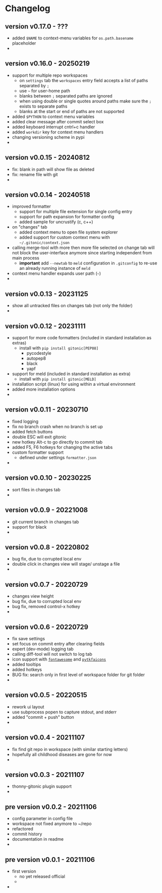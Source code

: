  
# Changelog


## version v0.17.0 - ???
- added `$NAME` to context-menu variables for `os.path.basename` placeholder
- 


## version v0.16.0 - 20250219

- support for multiple repo workspaces
  - on `settings` tab the `workspaces` entry field accepts a 
    list of paths separated by `;`
  - use `~` for user-home path 
  - blanks between `;` separated paths are ignored
  - when using double or single quotes around paths make sure the `;` exists to separate paths
  - blanks at the start or end of paths are not supported
- added `$PYTHON` to context menu variables
- added clear message after commit select box
- added keyboard interrupt cntrl+c handler
- added `workdir` key for context menu handlers
- changing versioning scheme in pypi 
- 


## version v0.0.15 - 20240812

- fix: blank in path will show file as deleted
- fix: rename file with git
- 


## version v0.0.14 - 20240518

- improved formatter 
  - support for multiple file extension for single config entry 
  - support for path expansion for formatter config
  - added sample for uncrustify (c, c++)
- on "changes" tab
  - added context menu to open file system explorer
  - added support for custom context menu with `~/.gitonic/context.json`
- calling merge-tool with more then more file selected on change tab will 
 not block the user-interface anymore since starting independent from main process
  - **important** add `--newtab` to `meld` configuration in `.gitconfig` 
   to re-use an already running instance of `meld`
- context menu handler expands user path (`~`)
- 


## version v0.0.13 - 20231125

- show all untracked files on changes tab (not only the folder)
- 


## version v0.0.12 - 20231111

- support for more code formatters (included in standard installation as extras)
  - install with `pip install gitonic[PEP08]`
    - pycodestyle
    - autopep8
    - black
    - yapf 
- support for meld (included in standard installation as extra)
  - install with `pip install gitonic[MELD]`
- installation script (linux) for using within a virtual environment 
- added more installation options
- 


## version v0.0.11 - 20230710

- fixed logging
- fix no branch crash when no branch is set up 
- added fetch buttons
- double ESC will exit gitonic
- new hotkey Alt-c to go directly to commit tab
- added F5, F6 hotkeys for changing the active tabs
- custom formatter support
  - defined under settings `formatter.json`
-


## version v0.0.10 - 20230225

- sort files in changes tab
- 


## version v0.0.9 - 20221008

- git current branch in changes tab
- support for black
- 


## version v0.0.8 - 20220802

- bug fix, due to corrupted local env
- double click in changes view will stage/ unstage a file
- 


## version v0.0.7 - 20220729

- changes view height
- bug fix, due to corrupted local env
- bug fix, removed control-x hotkey
- 


## version v0.0.6 - 20220729

- fix save settings 
- set focus on commit entry after clearing fields
- expert (dev-mode) logging tab
- calling diff-tool will not switch to log tab
- icon support with 
  [`fontawesome`](https://github.com/FortAwesome/Font-Awesome)
  and 
  [`pytkfaicons`](https://github.com/kr-g/pytkfaicons)
- added tooltips
- added hotkeys
- BUG fix: search only in first level of workspace folder for git folder
- 


## version v0.0.5 - 20220515

- rework ui layout
- use subprocess popen to capture stdout, and stderr
- added "commit + push" button 
- 


## version v0.0.4 - 20211107

- fix find git repo in workspace (with similar starting letters)
- hopefully all childhood diseases are gone for now
- 


## version v0.0.3 - 20211107

- thonny-gitonic plugin support
- 


## pre version v0.0.2 - 20211106

- config parameter in config file
- workspace not fixed anymore to ~/repo
- refactored 
- commit history
- documentation in readme
- 


## pre version v0.0.1 - 20211106

- first version 
  - no yet released official 
  - 
-
